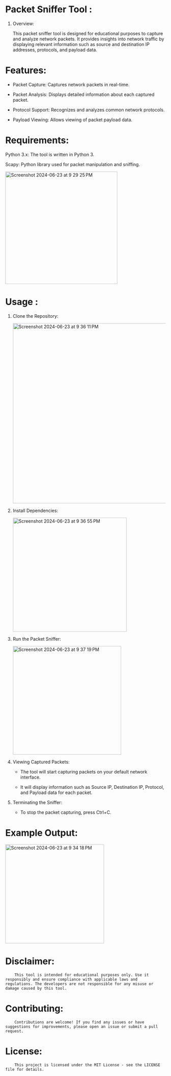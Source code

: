 # Packet Sniffer Tool :

1. Overview:
  
    This packet sniffer tool is designed for educational purposes to capture and analyze network packets. It provides insights into network traffic by displaying relevant information such as source and destination IP addresses, protocols, and payload data.

# Features:

   - Packet Capture: Captures network packets in real-time.
     
   - Packet Analysis: Displays detailed information about each captured packet.
   
   - Protocol Support: Recognizes and analyzes common network protocols.

   - Payload Viewing: Allows viewing of packet payload data.

# Requirements:

   Python 3.x: The tool is written in Python 3.
   
   Scapy: Python library used for packet manipulation and sniffing.

   <img width="352" alt="Screenshot 2024-06-23 at 9 29 25 PM" src="https://github.com/VigneshwaranElakiya/PRODIGY_CS_05/assets/169158514/b3bad9ea-5bfa-4aaa-a185-c70c900cc102">

# Usage :

  1. Clone the Repository:

     <img width="564" alt="Screenshot 2024-06-23 at 9 36 11 PM" src="https://github.com/VigneshwaranElakiya/PRODIGY_CS_05/assets/169158514/4f7c112b-4663-4863-a2ba-43a4285d0c33">

  2. Install Dependencies:

     <img width="357" alt="Screenshot 2024-06-23 at 9 36 55 PM" src="https://github.com/VigneshwaranElakiya/PRODIGY_CS_05/assets/169158514/273c748c-48c0-495e-85fd-af5b34ae7c2f">

  3. Run the Packet Sniffer:
     
     <img width="340" alt="Screenshot 2024-06-23 at 9 37 19 PM" src="https://github.com/VigneshwaranElakiya/PRODIGY_CS_05/assets/169158514/42fc7332-31cf-4233-bd45-fd786707407a">

  4. Viewing Captured Packets:

     - The tool will start capturing packets on your default network interface.
     
     - It will display information such as Source IP, Destination IP, Protocol, and Payload data for each packet.

  8. Terminating the Sniffer:

     - To stop the packet capturing, press Ctrl+C.


# Example Output:

<img width="310" alt="Screenshot 2024-06-23 at 9 34 18 PM" src="https://github.com/VigneshwaranElakiya/PRODIGY_CS_05/assets/169158514/44f57850-3bab-446f-9b9a-3ce1a495ffd2">

# Disclaimer:

        This tool is intended for educational purposes only. Use it responsibly and ensure compliance with applicable laws and regulations. The developers are not responsible for any misuse or damage caused by this tool.

# Contributing:

        Contributions are welcome! If you find any issues or have suggestions for improvements, please open an issue or submit a pull request.

# License:

        This project is licensed under the MIT License - see the LICENSE file for details.





